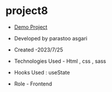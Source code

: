 # project8


- [Demo Project]( https://parastoo-asgari.github.io/project8/)

- Developed by parastoo asgari

- Created -2023/7/25

- Technologies Used - Html , css , sass

- Hooks Used : useState 

- Role - Frontend


